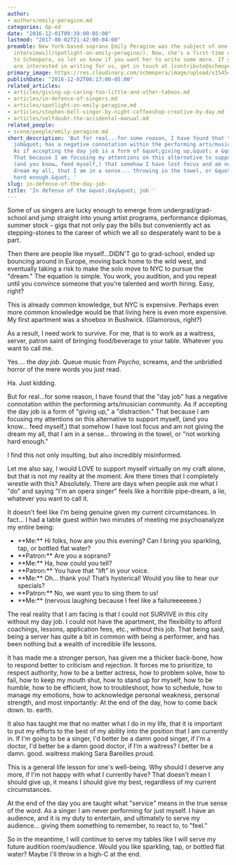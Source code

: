 ```yaml
---
author:
- authors/emily-peragine.md
categories: Op-ed
date: "2016-12-01T09:39:00-05:00"
lastmod: "2017-08-02T21:42:00-04:00"
preamble: New York-based soprano Emily Peragine was the subject of one of our [first-ever
  interviews](/spotlight-on-emily-peragine/). Now, she's a first-time contributor
  to Schmopera, so let us know if you want her to write some more. If you/your friend
  are interested in writing for us, get in touch at [contribute@schmopera.com.](mailto:contribute@schmopera.com)
primary_image: https://res.cloudinary.com/schmopera/image/upload/v1545409169/media/webhook-uploads/1501724574422/2017-08-02---Day-job.jpg.jpg
publishDate: "2016-12-02T06:17:00-05:00"
related_articles:
- articles/giving-up-caring-too-little-and-other-taboos.md
- articles/in-defence-of-singers.md
- articles/spotlight-on-emily-peragine.md
- articles/stephen-bell-singer-by-night-coffeeshop-creative-by-day.md
- articles/selfdoubt-the-accidental-manual.md
related_people:
- scene/people/emily-peragine.md
short_description: 'But for real...for some reason, I have found that the &quot;day
  job&quot; has a negative connotation within the performing arts/musician community.
  As if accepting the day job is a form of &quot;giving up,&quot; a &quot;distraction.&quot;
  That because I am focusing my attentions on this alternative to support myself,
  (and you know… feed myself,) that somehow I have lost focus and am not giving the
  dream my all, that I am in a sense... throwing in the towel, or &quot;not working
  hard enough.&quot; '
slug: in-defense-of-the-day-job-
title: 'In defense of the &quot;day&quot; job '
---
```


Some of us singers are lucky enough to emerge from undergrad/grad-school and jump straight
into young artist programs, performance diplomas, summer stock - gigs that not only pay the
bills but conveniently act as stepping-stones to the career of which we all so desperately want to be a part.

Then there are people like myself...DIDN'T go to grad-school, ended up bouncing around in Europe, moving back home to the wild west, and eventually taking a risk to make the solo move to NYC to pursue the "dream." The equation is simple. You work, you audition, and you repeat until you convince someone that you’re talented and worth hiring. Easy, right?

This is already common knowledge, but NYC is expensive. Perhaps even more common knowledge would be that living here is even more expensive. My first apartment was a shoebox in Bushwick. (Glamorous, right?)

As a result, I need work to survive. For me, that is to work as a waitress, server, patron saint of bringing food/beverage to your table. Whatever you want to call me.

Yes…. the *day job*. Queue music from *Psycho*, screams, and the unbridled horror of the mere
words you just read.

Ha. Just kidding.

But for real...for some reason, I have found that the "day job" has a negative connotation within the performing arts/musician community. As if accepting the day job is a form of "giving up," a "distraction." That because I am focusing my attentions on this alternative to support myself, (and you know… feed myself,) that somehow I have lost focus and am not giving the dream my all, that I am in a sense... throwing in the towel, or "not working hard enough." 

I find this not only insulting, but also incredibly misinformed.

Let me also say, I would LOVE to support myself virtually on my craft alone, but that is not my reality at the moment. Are there times that I completely wrestle with this? Absolutely. There are days when people ask me what I "do" and saying "I'm an opera singer" feels like a horrible pipe-dream, a lie, whatever you want to call it. 

It doesn't feel like I'm being genuine given my current circumstances. In fact… I had a table guest within two minutes of meeting me psychoanalyze my entire being:

<ul class="nospace">

<li>**Me:** Hi folks, how are you this evening? Can I bring you sparkling, tap, or bottled flat water?
<li>**Patron:** Are you a soprano?
<li>**Me:** Ha, how could you tell?
<li>**Patron:** You have that "lift" in your voice.
<li>**Me:** Oh… thank you! That’s hysterical! Would you like to hear our specials?
<li>**Patron:** No, we want you to sing them to us!
<li>**Me:** (nervous laughing because I feel like a failureeeeeee.)
</ul>

The real reality that I am facing is that I could not SURVIVE in this city without my day job. I could not have the apartment, the flexibility to afford coachings, lessons, application fees, etc., without this job. That being said, being a server has quite a bit in common with being a performer, and has been nothing but a wealth of incredible life lessons.

It has made me a stronger person, has given me a thicker back-bone, how to respond better to
criticism and rejection. It forces me to prioritize, to respect authority, how to be a better actress, how to problem solve, how to fail, how to keep my mouth shut, how to stand up for myself, how to be humble, how to be efficient, how to troubleshoot, how to schedule, how to manage my emotions, how to acknowledge personal weakness, personal strength, and most importantly: At the end of the day, how to come back down. to. earth.

It also has taught me that no matter what I do in my life, that it is important to put my efforts to the best of my ability into the position that I am currently in. If I'm going to be a singer, I'd better be a damn good singer, if I'm a doctor, I'd better be a damn good doctor, if I’m a waitress? I better be a damn. good. waitress making Sara Bareilles proud. 

This is a general life lesson for one's well-being. Why should I deserve any more, if I'm not happy with what I currently have? That doesn't mean I should give up, it means I should give my best, regardless of my current circumstances.

At the end of the day you are taught what "service" means in the true sense of the word. As a
singer I am never performing for just myself. I have an audience, and it is my duty to entertain, and ultimately to serve my audience… giving them something to remember, to react to, to "feel."

So in the meantime, I will continue to serve my tables like I will serve my future audition
room/audience. Would you like sparkling, tap, or bottled flat water? Maybe I'll throw in a high-C at the end.
